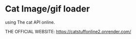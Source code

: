 # Cat Image/gif loader 
using The cat API online.


THE OFFICIAL WEBSITE: https://catstuffonline2.onrender.com/
